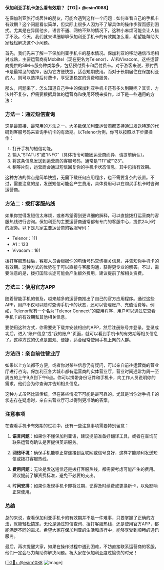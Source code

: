 **保加利亚手机卡怎么看有效期？【TG💪+ @esim1088】**

在保加利亚旅行或居住的朋友，可能会遇到这样一个问题：如何查看自己的手机卡有效期？这个问题看似简单，但实际上很多人因为不了解具体的操作步骤而感到困扰。尤其是在异国他乡，语言不通、网络不熟的情况下，这种小麻烦可能会让人措手不及。今天，我们就来详细聊聊保加利亚手机卡的有效期怎么看，希望能帮助大家轻松解决这个小问题。

首先，我们先来了解一下保加利亚手机卡的基本情况。保加利亚的移动通信市场相对成熟，主要运营商有Mobiltel（现在更名为Telenor）、A1和Vivacom。这些运营商提供的SIM卡服务种类繁多，包括预付费卡和后付费卡。对于游客来说，预付费卡是最常见的选择，因为它方便快捷，适合短期使用。而对于长期居住在保加利亚的人，则可以选择后付费卡，享受更稳定的资费和服务。

那么，问题来了，怎么知道自己手中的保加利亚手机卡还有多久到期呢？其实，方法并不复杂，但需要根据具体的运营商和使用环境来操作。以下是一些通用的方法：

### 方法一：通过短信查询

这是最直接、最常用的方法之一。大多数保加利亚运营商都支持通过发送特定的代码到客服号码来查询手机卡的有效期。以Telenor为例，你可以按照以下步骤操作：

1. 打开手机的短信功能。
2. 输入“STATUS”或“INFO”（具体指令可能因运营商而异，请提前确认）。
3. 将这条信息发送到运营商的客服号码，通常是“111”或“123”。
4. 稍等片刻，运营商会通过短信回复你的手机卡状态信息，其中包括有效期。

这种方法的优点是简单快捷，无需下载任何应用程序，也不需要复杂的设置。不过，需要注意的是，发送短信可能会产生费用，具体费用可以在购买手机卡时咨询运营商。

### 方法二：拨打客服热线

如果你觉得发短信太麻烦，或者希望得到更详细的解释，可以直接拨打运营商的客服热线进行咨询。保加利亚的主要运营商通常都有专门的客服中心，提供24小时的服务。以下是几家主要运营商的客服号码：

- Telenor：111
- A1：123
- Vivacom：161

拨打客服热线后，客服人员会根据你的电话号码查询相关信息，并告知你手机卡的有效期。这种方式的优势在于可以直接与客服沟通，获得更专业的解答。不过，需要注意的是，拨打国际长途可能会产生额外费用，建议提前了解相关资费。

### 方法三：使用官方APP

随着智能手机的普及，越来越多的运营商推出了自己的官方应用程序。通过这些APP，用户不仅可以随时查询手机卡的状态，还可以管理账户、充值话费等。例如，Telenor就有一个名为“Telenor Connect”的应用程序，用户可以通过它查看手机卡的有效期和其他相关信息。

要使用这种方式，你需要先下载并安装相应的APP，然后注册账号并登录。登录成功后，进入“账户信息”或“我的账户”页面，就可以看到手机卡的有效期等相关信息了。这种方式的优点是直观、便捷，适合经常使用手机上网的人群。

### 方法四：亲自前往营业厅

如果以上方法都不方便，或者你对某些信息仍有疑问，可以亲自前往运营商的营业厅进行咨询。保加利亚各大城市都有运营商的实体营业厅，营业时间通常为周一至周五的上午9点到下午6点。你可以携带身份证件和手机卡，向工作人员说明你的需求，他们会为你查询并告知相关信息。

这种方式虽然比较传统，但在某些情况下可能是最可靠的。尤其是当你对手机卡的状态存在疑虑时，亲自去营业厅可以得到更准确的答案。

### 注意事项

在查看手机卡有效期的过程中，还有一些注意事项需要特别留意：

1. **语言问题**：如果你不懂保加利亚语，建议提前准备好翻译工具，或者在查询前联系运营商确认是否提供英语服务。
   
2. **网络环境**：确保手机能够正常连接到互联网或信号良好，这样才能顺利发送短信或拨打客服热线。

3. **费用问题**：无论是发送短信还是拨打客服热线，都需要考虑可能产生的费用。建议提前了解资费标准，避免不必要的支出。

4. **时间安排**：如果你发现手机卡即将过期，记得及时续费或更换新卡，以免影响正常使用。

### 总结

总的来说，查看保加利亚手机卡的有效期并不是一件难事，只要掌握了正确的方法，就能轻松搞定。无论是通过短信查询、拨打客服热线，还是使用官方APP，都能满足不同的需求。希望大家在保加利亚的生活和旅行中，能够享受到顺畅的通讯服务。

最后，再次提醒大家，如果在操作过程中遇到困难，不妨直接联系运营商的客服，他们一定会尽力帮助你解决问题。祝大家在保加利亚度过愉快的时光！

[[TG💪+ @esim1088](https://t.me/s/esim1088) ![Image](https://i.postimg.cc/4NQfJmqS/Snipaste-2025-05-13-00-14-12.png)]